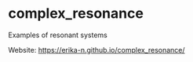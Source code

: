 # complex_resonance
Examples of resonant systems

Website: https://erika-n.github.io/complex_resonance/
